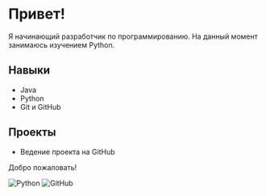 # Привет!

Я начинающий разработчик по программированию.
На данный момент занимаюсь изучением Python.

## Навыки
- Java
- Python
- Git и GitHub

## Проекты
- Ведение проекта на GitHub

Добро пожаловать!

![Python](https://img.shields.io/badge/Python-3776AB?style=for-the-badge&logo=python&logoColor=white)
![GitHub](https://img.shields.io/badge/GitHub-181717?style=for-the-badge&logo=github&logoColor=white)
